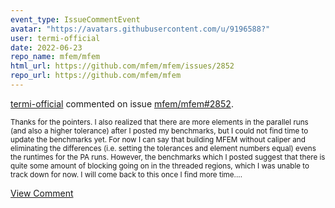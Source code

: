 ```yaml
---
event_type: IssueCommentEvent
avatar: "https://avatars.githubusercontent.com/u/9196588?"
user: termi-official
date: 2022-06-23
repo_name: mfem/mfem
html_url: https://github.com/mfem/mfem/issues/2852
repo_url: https://github.com/mfem/mfem
---
```


<a href='https://github.com/termi-official' target='_blank'>termi-official</a> commented on issue <a href='https://github.com/mfem/mfem/issues/2852' target='_blank'>mfem/mfem#2852</a>.

<small>Thanks for the pointers. I also realized that there are more elements in the parallel runs (and also a higher tolerance) after I posted my benchmarks, but I could not find time to update the benchmarks yet. For now I can say that building MFEM without caliper and eliminating the differences (i.e. setting the tolerances and element numbers equal) evens the runtimes for the PA runs. However, the benchmarks which I posted suggest that there is quite some amount of blocking going on in the threaded regions, which I was unable to track down for now. I will come back to this once I find more time....</small>

<a href='https://github.com/mfem/mfem/issues/2852' target='_blank'>View Comment</a>